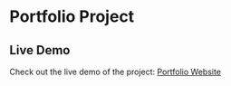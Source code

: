 # Portfolio Project

## Live Demo

Check out the live demo of the project: <a href="https://sameergupta1499.github.io/portfolio-project/" target="_blank">Portfolio Website</a>
